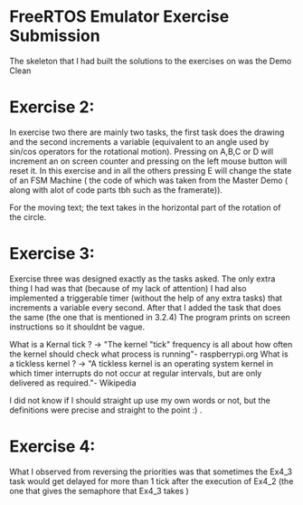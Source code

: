 # FreeRTOS Emulator Exercise Submission
The skeleton that I had built the solutions to the exercises on was the Demo Clean 

# Exercise 2: 

  In exercise two there are mainly two tasks, the first task does the drawing and the second increments a variable (equivalent to an angle used by sin/cos operators for the rotational motion). Pressing on A,B,C or D will increment an on screen counter and pressing on the left mouse button will reset it. In this exercise and in all the others pressing E will change the state of an FSM Machine ( the code of which was taken from the Master Demo ( along with alot of code parts tbh such as the framerate)).

For the moving text; the text takes in the horizontal part of the rotation of the circle. 

# Exercise 3: 

Exercise three was designed exactly as the tasks asked. The only extra thing I had was that (because of my lack of attention) I had also implemented a triggerable timer (without the help of any extra tasks) that increments a variable every second. After that I added the task that does the same (the one that is mentioned in 3.2.4) The program prints on screen instructions so it shouldnt be vague.

What is a Kernal tick ? -> "The kernel "tick" frequency is all about how often the kernel should check what process is running"- raspberrypi.org
What is a tickless kernel ? -> "A tickless kernel is an operating system kernel in which timer interrupts do not occur at regular intervals, but are only delivered as required."- Wikipedia

I did not know if I should straight up use my own words or not, but the definitions were precise and straight to the point :) .

# Exercise 4:
What I observed from reversing the priorities was that sometimes the Ex4_3 task would get delayed for more than 1 tick after the execution of Ex4_2 (the one that gives the semaphore that Ex4_3 takes )

